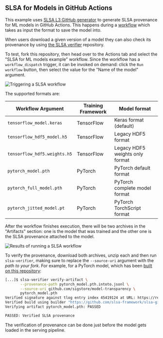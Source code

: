 ## SLSA for Models in GitHub Actions

This example uses [SLSA L3 GitHub generator][slsa-generator] to generate SLSA
provenance for ML models in GitHub Actions. This happens during a
[workflow][workflow] which takes as input the format to save the model into.

When users download a given version of a model they can also check its
provenance by using [the SLSA verifier][slsa-verifier] repository.

To test, fork this repository, then head over to the Actions tab and select the
"SLSA for ML models example" workflow. Since the workflow has a
`workflow_dispatch` trigger, it can be invoked on demand: click the `Run
workflow` button, then select the value for the "Name of the model" argument.

![Triggering a SLSA workflow](images/slsa_trigger.png)

The supported formats are:

| Workflow Argument            | Training Framework | Model format                    |
|------------------------------|--------------------|---------------------------------|
| `tensorflow_model.keras`     | TensorFlow         | Keras format (default)          |
| `tensorflow_hdf5_model.h5`   | TensorFlow         | Legacy HDF5 format              |
| `tensorflow_hdf5.weights.h5` | TensorFlow         | Legacy HDF5 weights only format |
| `pytorch_model.pth`          | PyTorch            | PyTorch default format          |
| `pytorch_full_model.pth`     | PyTorch            | PyTorch complete model format   |
| `pytorch_jitted_model.pt`    | PyTorch            | PyTorch TorchScript format      |

After the workflow finishes execution, there will be two archives in the
"Artifacts" section: one is the model that was trained and the other one is the
SLSA provenance attached to the model.

![Results of running a SLSA workflow](images/slsa_results.png)

To verify the provenance, download both archives, unzip each and then run
`slsa-verifier`, making sure to replace the `--source-uri` argument with the
_path to your fork_. For example, for a PyTorch model, which has been [built on
this repository](https://github.com/sigstore/model-transparency/actions/runs/6646816974):

```bash
[...]$ slsa-verifier verify-artifact \
       --provenance-path pytorch_model.pth.intoto.jsonl \
       --source-uri github.com/sigstore/model-transparency \
       pytorch_model.pth
Verified signature against tlog entry index 45419124 at URL: https://rekor.sigstore.dev/api/v1/log/entries/24296fb24b8ad77a98dd03d23a78657e7f1efd3d9bea6988abbf23a72290a4ec7dc35c9edeab7ee1
Verified build using builder "https://github.com/slsa-framework/slsa-github-generator/.github/workflows/generator_generic_slsa3.yml@refs/tags/v1.9.0" at commit ac26cbf66849cfec6f29747f4525180595c7eef0
Verifying artifact pytorch_model.pth: PASSED

PASSED: Verified SLSA provenance
```

The verification of provenance can be done just before the model gets loaded in
the serving pipeline.

[cifar10]: https://www.cs.toronto.edu/~kriz/cifar.html
[slsa-generator]: https://github.com/slsa-framework/slsa-github-generator
[slsa-verifier]: https://github.com/slsa-framework/slsa-verifier/
[slsa]: https://slsa.dev
[solarwinds]: https://www.techtarget.com/whatis/feature/SolarWinds-hack-explained-Everything-you-need-to-know
[tekton-chains]: https://github.com/tektoncd/chains
[tekton-kubeflow]: https://www.kubeflow.org/docs/components/pipelines/v1/sdk/pipelines-with-tekton/
[workflow]: https://github.com/sigstore/model-transparency/blob/main/.github/workflows/slsa_for_ml.yml
